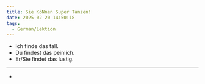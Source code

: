 ```yaml
---
title: Sie KöNnen Super Tanzen!
date: 2025-02-20 14:50:18
tags: 
  - German/Lektion
---
```

- Ich finde das tall.
- Du findest das peinlich.
- Er/Sie findet das lustig.
---
- 